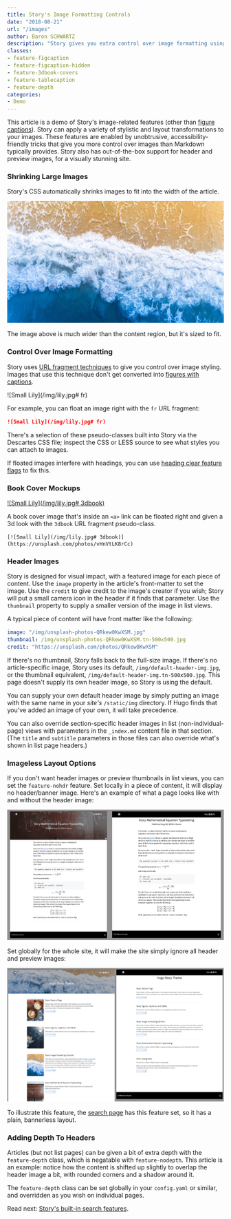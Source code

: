 ```yaml
---
title: Story's Image Formatting Controls
date: "2018-08-21"
url: "/images"
author: Baron SCHWARTZ
description: "Story gives you extra control over image formatting using only Markdown syntax."
classes:
- feature-figcaption
- feature-figcaption-hidden
- feature-3dbook-covers
- feature-tablecaption
- feature-depth
categories:
- Demo
---
```

This article is a demo of Story's image-related features (other than [figure captions](/figures)).
Story can apply a variety of stylistic and layout transformations to your images.
These features are enabled by unobtrusive, accessibility-friendly tricks that give you more control over images than Markdown typically provides.
Story also has out-of-the-box support for header and preview images, for a visually stunning site.
<!--more-->

### Shrinking Large Images

Story's CSS automatically shrinks images to fit into the width of the article.

![Default header image](/img/default-header-img.jpg)

The image above is much wider than the content region, but it's sized to fit.

### Control Over Image Formatting

Story uses [URL fragment
techniques](https://www.xaprb.com/blog/how-to-style-images-with-markdown/) to
give you control over image styling.
Images that use this technique don't get converted into [figures with captions](/figures).

![Small Lily](/img/lily.jpg# fr)

For example, you can float an image right with the `fr` URL fragment:

```md
![Small Lily](/img/lily.jpg# fr)
```

There's a selection of these pseudo-classes built into Story via the Descartes
CSS file; inspect the CSS or LESS source to see what styles you can attach to
images.

If floated images interfere with headings, you can use [heading clear feature flags](/features) to fix this.

### Book Cover Mockups

[![Small Lily](/img/lily.jpg# 3dbook)](https://unsplash.com/photos/vHnVtLK8rCc)

A book cover image that's inside an `<a>` link can be floated right and given
a 3d look with the `3dbook` URL fragment pseudo-class. 

```
[![Small Lily](/img/lily.jpg# 3dbook)](https://unsplash.com/photos/vHnVtLK8rCc)
```

### Header Images

Story is designed for visual impact, with a featured image for each piece of content.
Use the `image` property in the article's front-matter to set the image.
Use the `credit` to give credit to the image's creator if you wish; Story will put a small camera icon in the header if it finds that parameter.
Use the `thumbnail` property to supply a smaller version of the image in list views.

A typical piece of content will have front matter like the following:

```yaml
image: "/img/unsplash-photos-QRkew0KwXSM.jpg"
thumbnail: /img/unsplash-photos-QRkew0KwXSM.tn-500x500.jpg
credit: "https://unsplash.com/photos/QRkew0KwXSM"
```

If there's no thumbnail, Story falls back to the full-size image.
If there's no article-specific image, Story uses its default, `/img/default-header-img.jpg`, or the thumbnail equivalent, `/img/default-header-img.tn-500x500.jpg`.
This page doesn't supply its own header image, so Story is using the default.

You can supply your own default header image by simply putting an image with the same name in your *site's* `/static/img` directory.
If Hugo finds that you've added an image of your own, it will take precedence.

You can also override section-specific header images in list
(non-individual-page) views with parameters in the `_index.md` content file in
that section.  (The `title` and `subtitle` parameters in those files can also
override what's shown in list page headers.)

### Imageless Layout Options

If you don't want header images or preview thumbnails in list views, you can set
the `feature-nohdr` feature. Set locally in a piece of content, it will display
no header/banner image. Here's an example of what a page looks like with and
without the header image:

![A page in Story, with and without the header](/img/page-header-formatting.png)

Set globally for the whole site, it will make the site simply ignore all header
and preview images:

![A site in Story, with and without header and preview images](/img/site-header-formatting.png)

To illustrate this feature, the [search page](/search) has this feature set, so
it has a plain, bannerless layout.

### Adding Depth To Headers

Articles (but not list pages) can be given a bit of extra depth with the
`feature-depth` class, which is negatable with `feature-nodepth`. This article
is an example: notice how the content is shifted up slightly to overlap the
header image a bit, with rounded corners and a shadow around it.

The `feature-depth` class can be set globally in your `config.yaml` or similar,
and overridden as you wish on individual pages.

Read next: [Story's built-in search features](/search-page/).
